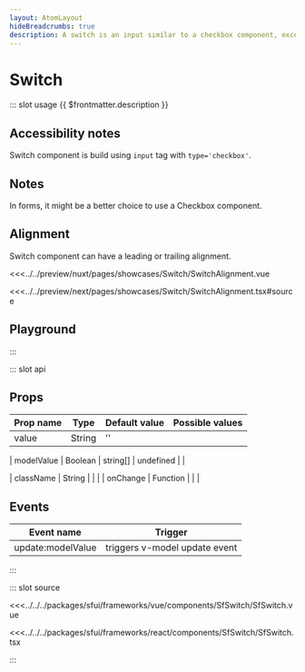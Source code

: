 ```yaml
---
layout: AtomLayout
hideBreadcrumbs: true
description: A switch is an input similar to a checkbox component, except for handling the indeterminate state. The two possible values are true and false. Used for enable/disable features, especially on mobile.
---
```

#  Switch

::: slot usage
{{ $frontmatter.description }}

## Accessibility notes

Switch component is build using `input` tag with `type='checkbox'`.
## Notes

In forms, it might be a better choice to use a Checkbox component.

## Alignment

Switch component can have a leading or trailing alignment.

<Showcase showcase-name="Switch/SwitchAlignment">

<!-- vue -->
<<<../../preview/nuxt/pages/showcases/Switch/SwitchAlignment.vue
<!-- end vue -->
<!-- react -->
<<<../../preview/next/pages/showcases/Switch/SwitchAlignment.tsx#source
<!-- end react -->

</Showcase>

## Playground

<Generate style="height: 380px" />
:::

::: slot api
## Props

| Prop name    | Type                     | Default value | Possible values                        |
| ------------ | ------------------------ | ------------- | -------------------------------------- |
| value        | String                   | ''            |                                        |
<!-- vue -->
| modelValue   | Boolean | string[]       | undefined     |                                        |
<!-- end vue -->
<!-- react -->
| className    | String                   |               |                                        |
| onChange     | Function                 |               |                                        |

<!-- end react -->

<!-- vue -->

## Events

| Event name        | Trigger                       |
| ----------------- | ----------------------------- |
| update:modelValue | triggers v-model update event |
<!-- end vue -->
:::

::: slot source
<SourceCode>
<!-- vue -->
<<<../../../packages/sfui/frameworks/vue/components/SfSwitch/SfSwitch.vue
<!-- end vue -->
<!-- react -->
<<<../../../packages/sfui/frameworks/react/components/SfSwitch/SfSwitch.tsx
<!-- end react -->
</SourceCode>
:::